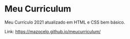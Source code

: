 # Meu Curriculum
Meu Currículo 2021 atualizado em HTML e CSS bem básico. 

Link: https://mazocelo.github.io/meucurriculum/
